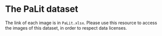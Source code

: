 # The PaLit dataset 

The link of each image is in `PaLit.xlsx`. 
Please use this resource to access the images of this dataset, in order to respect data licenses.
